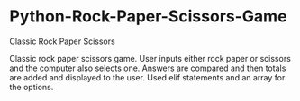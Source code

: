 # Python-Rock-Paper-Scissors-Game
 Classic Rock Paper Scissors 

Classic rock paper scissors game. User inputs either rock paper or scissors and the computer also selects one. Answers are compared and then totals are added and displayed to the user. Used elif statements and an array for the options. 